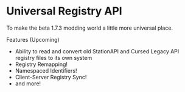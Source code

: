 # Universal Registry API

To make the beta 1.7.3 modding world a little more universal place.

Features (Upcoming)

- Ability to read and convert old StationAPI and Cursed Legacy API registry files to its own system
- Registry Remapping!
- Namespaced Identifiers!
- Client-Server Registry Sync!
- and more!

